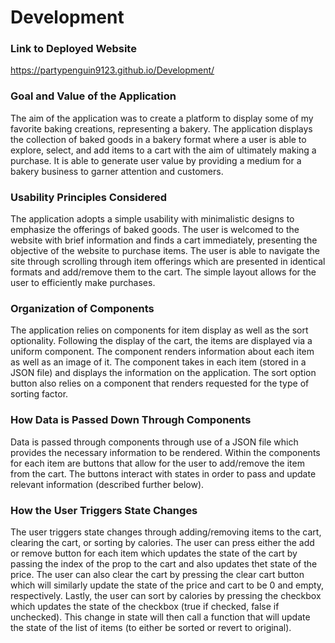 # Development

### Link to Deployed Website
https://partypenguin9123.github.io/Development/

### Goal and Value of the Application
The aim of the application was to create a platform to display some of my favorite baking creations, representing a bakery. The application displays the collection of baked goods in a bakery format where a user is able to explore, select, and add items to a cart with the aim of ultimately making a purchase. It is able to generate user value by providing a medium for a bakery business to garner attention and customers.

### Usability Principles Considered
The application adopts a simple usability with minimalistic designs to emphasize the offerings of baked goods. The user is welcomed to the website with brief information and finds a cart immediately, presenting the objective of the website to purchase items. The user is able to navigate the site through scrolling through item offerings which are presented in identical formats and add/remove them to the cart. The simple layout allows for the user to efficiently make purchases.

### Organization of Components
The application relies on components for item display as well as the sort optionality. Following the display of the cart, the items are displayed via a uniform component. The component renders information about each item as well as an image of it. The component takes in each item (stored in a JSON file) and displays the information on the application. The sort option button also relies on a component that renders requested for the type of sorting factor.

### How Data is Passed Down Through Components
Data is passed through components through use of a JSON file which provides the necessary information to be rendered. Within the components for each item are buttons that allow for the user to add/remove the item from the cart. The buttons interact with states in order to pass and update relevant information (described further below).

### How the User Triggers State Changes
The user triggers state changes through adding/removing items to the cart, clearing the cart, or sorting by calories. The user can press either the add or remove button for each item which updates the state of the cart by passing the index of the prop to the cart and also updates thet state of the price. The user can also clear the cart by pressing the clear cart button which will similarly update the state of the price and cart to be 0 and empty, respectively. Lastly, the user can sort by calories by pressing the checkbox which updates the state of the checkbox (true if checked, false if unchecked). This change in state will then call a function that will update the state of the list of items (to either be sorted or revert to original).
